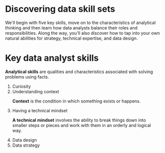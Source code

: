 <H1>Discovering data skill sets</H1>

<p1> We'll begin with five key skills, move on to the characteristics of analytical thinking and then learn how data analysts balance their roles and responsibilities. Along the way, you'll also discover how to tap into your own natural abilities for strategy, technical expertise, and data design.</p1>


<h1>Key data analyst skills</h1>

<p><b>Analytical skills</b> are qualities and characteristics associated with solving problems using facts. </p>

<ol>
  <li>Curiosity</li>
  <li>Understanding context</li>
  <p><b>Context</b> is the condition in which something exists or happens. </p>
  <li>Having a technical mindset</li>
  <p><b>A technical mindset</b>  involves the ability to break things down into smaller steps or pieces and work with them in an orderly and logical way.</p>
  <li>Data design</li>
  <li>Data strategy</li>
</ol>






